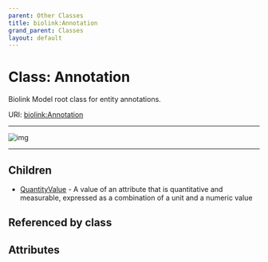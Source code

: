 ```yaml
---
parent: Other Classes
title: biolink:Annotation
grand_parent: Classes
layout: default
---
```


# Class: Annotation


Biolink Model root class for entity annotations.

URI: [biolink:Annotation](https://w3id.org/biolink/Annotation)


---

![img](https://yuml.me/diagram/nofunky;dir:TB/class/[QuantityValue],[Annotation]%5E-[QuantityValue])

---


## Children

 * [QuantityValue](QuantityValue.md) - A value of an attribute that is quantitative and measurable, expressed as a combination of a unit and a numeric value

## Referenced by class


## Attributes

